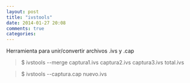 ```yaml
---
layout: post
title: "ivstools"
date: 2014-01-27 20:08
comments: true
categories: 
---
```

Herramienta para unir/convertir archivos .ivs y .cap

>$ ivstools --merge captura1.ivs captura2.ivs captura3.ivs total.ivs

>$ ivstools --captura.cap nuevo.ivs


